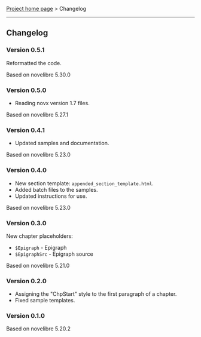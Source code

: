 [Project home page](../) > Changelog

------------------------------------------------------------------------

## Changelog


### Version 0.5.1

Reformatted the code.

Based on novelibre 5.30.0


### Version 0.5.0

- Reading novx version 1.7 files.

Based on novelibre 5.27.1


### Version 0.4.1 

- Updated samples and documentation.

Based on novelibre 5.23.0


### Version 0.4.0 

- New section template: `appended_section_template.html`.
- Added batch files to the samples.
- Updated instructions for use.

Based on novelibre 5.23.0


### Version 0.3.0 

New chapter placeholders:
-   `$Epigraph` - Epigraph
-   `$EpigraphSrc` - Epigraph source

Based on novelibre 5.21.0


### Version 0.2.0

- Assigning the "ChpStart" style to the first paragraph of a chapter.
- Fixed sample templates.


### Version 0.1.0

Based on novelibre 5.20.2

